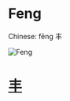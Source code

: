 # Feng

Chinese: fēng 丰

![Feng](https://88o.io/wp-content/uploads/2018/09/55-e4b8b0feng.jpg)

# [丰](./e4b8b0feng_cn.md)
